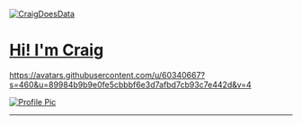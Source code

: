 [![CraigDoesData][logo]][link]

[logo]: https://www.craigdoesdata.de/img/logo/logo.png
[link]: https://www.craigdoesdata.de/

# [Hi! I'm Craig](https://www.craigdoesdata.de)

https://avatars.githubusercontent.com/u/60340667?s=460&u=89984b9b9e0fe5cbbbf6e3d7afbd7cb93c7e442d&v=4

[![Profile Pic][erd]][link1]

[erd]: https://avatars.githubusercontent.com/u/60340667?s=460&u=89984b9b9e0fe5cbbbf6e3d7afbd7cb93c7e442d&v=4
[link1]: https://www.craigdoesdata.de

-----------------

<!--
**thecraigd/thecraigd** is a ✨ _special_ ✨ repository because its `README.md` (this file) appears on your GitHub profile.

Here are some ideas to get you started:

- 🔭 I’m currently working on ...
- 🌱 I’m currently learning ...
- 👯 I’m looking to collaborate on ...
- 🤔 I’m looking for help with ...
- 💬 Ask me about ...
- 📫 How to reach me: ...
- 😄 Pronouns: ...
- ⚡ Fun fact: ...
-->
